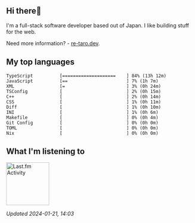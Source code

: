 <!-- deno-fmt-ignore-file -->
## Hi there👋

I'm a full-stack software developer based out of Japan. I like building stuff for the web.

Need more information? - [re-taro.dev](https://re-taro.dev).



## My top languages

```
TypeScript          [====================    ] 84% (13h 12m)
JavaScript          [==                      ] 7% (1h 7m)
XML                 [=                       ] 3% (0h 24m)
TSConfig            [                        ] 2% (0h 15m)
C++                 [                        ] 2% (0h 14m)
CSS                 [                        ] 1% (0h 11m)
Diff                [                        ] 1% (0h 10m)
INI                 [                        ] 1% (0h 6m)
Makefile            [                        ] 0% (0h 4m)
Git Config          [                        ] 0% (0h 0m)
TOML                [                        ] 0% (0h 0m)
Nix                 [                        ] 0% (0h 0m)
```


## What I'm listening to


<a href="https://github.com/kiosion/toru">
  <picture>
    <source media="(prefers-color-scheme: dark)" srcset="https://toru.kio.dev/api/v1/re-taro?blur&border_width=0&border_radius=26&theme=nord">
    <source media="(prefers-color-scheme: light)" srcset="https://toru.kio.dev/api/v1/re-taro?blur&border_width=0&border_radius=26&theme=light">
    <img alt="Last.fm Activity" src="https://toru.kio.dev/api/v1/re-taro?blur&border_width=0&border_radius=26" height="115" />
  </picture>
</a>

<br />

_Updated 2024-01-21, 14:03_
